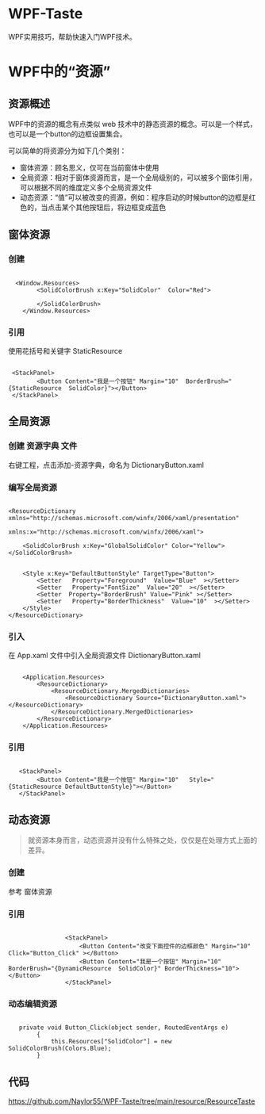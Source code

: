 # WPF-Taste
WPF实用技巧，帮助快速入门WPF技术。





# WPF中的“资源”

## 资源概述
WPF中的资源的概念有点类似 web 技术中的静态资源的概念。可以是一个样式，也可以是一个button的边框设置集合。

可以简单的将资源分为如下几个类别：
* 窗体资源：顾名思义，仅可在当前窗体中使用
* 全局资源：相对于窗体资源而言，是一个全局级别的，可以被多个窗体引用，可以根据不同的维度定义多个全局资源文件
* 动态资源：“值”可以被改变的资源，例如：程序启动的时候button的边框是红色的，当点击某个其他按钮后，将边框变成蓝色


## 窗体资源
### 创建

~~~

  <Window.Resources>
        <SolidColorBrush x:Key="SolidColor"  Color="Red">

        </SolidColorBrush>
    </Window.Resources>

~~~

### 引用

使用花括号和关键字 StaticResource

~~~

 <StackPanel>
        <Button Content="我是一个按钮" Margin="10"  BorderBrush="{StaticResource  SolidColor}"></Button>
 </StackPanel>

~~~

## 全局资源

### 创建 资源字典 文件
右键工程，点击添加-资源字典，命名为  DictionaryButton.xaml

### 编写全局资源

~~~

<ResourceDictionary xmlns="http://schemas.microsoft.com/winfx/2006/xaml/presentation"
                    xmlns:x="http://schemas.microsoft.com/winfx/2006/xaml">

    <SolidColorBrush x:Key="GlobalSolidColor" Color="Yellow"></SolidColorBrush>


    <Style x:Key="DefaultButtonStyle" TargetType="Button">
        <Setter   Property="Foreground"  Value="Blue"  ></Setter>
        <Setter   Property="FontSize"  Value="20"  ></Setter>
        <Setter  Property="BorderBrush" Value="Pink" ></Setter>
        <Setter   Property="BorderThickness"  Value="10"  ></Setter>
    </Style>
</ResourceDictionary>

~~~

### 引入

在 App.xaml 文件中引入全局资源文件 DictionaryButton.xaml

~~~

    <Application.Resources>
        <ResourceDictionary>
            <ResourceDictionary.MergedDictionaries>
                <ResourceDictionary Source="DictionaryButton.xaml"></ResourceDictionary>
            </ResourceDictionary.MergedDictionaries>
        </ResourceDictionary>
    </Application.Resources>

~~~


### 引用

~~~

   <StackPanel>
        <Button Content="我是一个按钮" Margin="10"   Style="{StaticResource DefaultButtonStyle}"></Button>
   </StackPanel>

~~~

## 动态资源

> 就资源本身而言，动态资源并没有什么特殊之处，仅仅是在处理方式上面的差异。

### 创建

参考 窗体资源

### 引用

~~~

                <StackPanel>
                    <Button Content="改变下面控件的边框颜色" Margin="10"  Click="Button_Click" ></Button>
                    <Button Content="我是一个按钮" Margin="10"  BorderBrush="{DynamicResource  SolidColor}" BorderThickness="10"></Button>
                </StackPanel>

~~~

### 动态编辑资源

~~~

   private void Button_Click(object sender, RoutedEventArgs e)
        {
            this.Resources["SolidColor"] = new SolidColorBrush(Colors.Blue);
        }

~~~

## 代码

https://github.com/Naylor55/WPF-Taste/tree/main/resource/ResourceTaste